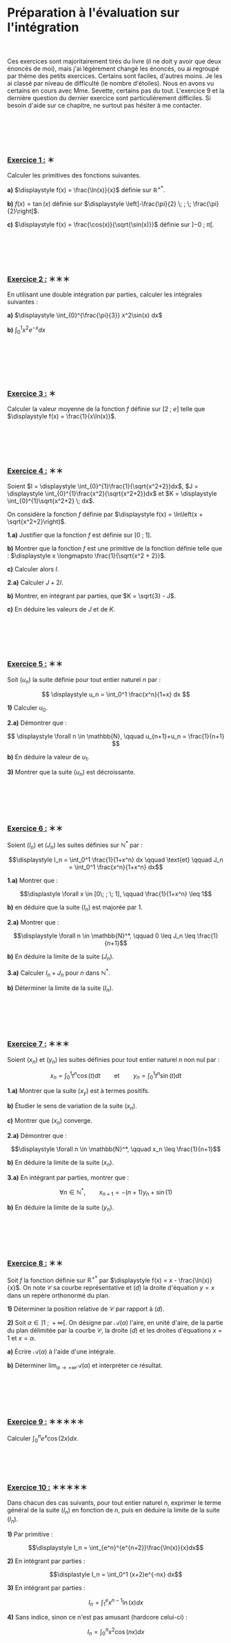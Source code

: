 # Préparation à l'évaluation sur l'intégration
<br><br>
Ces exercices sont majoritairement tirés du livre (il ne doit y avoir que deux énoncés de moi), mais j'ai légèrement changé les énoncés, ou ai regroupé par thème des petits exercices. Certains sont faciles, d'autres moins. Je les ai classé par niveau de difficulté (le nombre d'étoiles). Nous en avons vu certains en cours avec Mme. Sevette, certains pas du tout. L'exercice 9 et la dernière question du dernier exercice sont particulièrement difficiles. Si besoin d'aide sur ce chapitre, ne surtout pas hésiter à me contacter.




<br><br><br><br>
###   <u>Exercice 1 :</u> ＊


Calculer les primitives des fonctions suivantes.

**a)** $\displaystyle f(x) = \frac{\ln(x)}{x}$ définie sur $\mathbb{R}^{+*}$.

**b)** $\displaystyle f(x) = \tan(x)$ définie sur $\displaystyle \left]-\frac{\pi}{2} \; ; \; \frac{\pi}{2}\right[$.

**c)** $\displaystyle f(x) = \frac{\cos(x)}{\sqrt{\sin(x)}}$ définie sur $\displaystyle \left]-0 \; ; \; \pi \right[$.




<br><br><br><br>
###   <u>Exercice 2 :</u> ＊＊＊
En utilisant une double intégration par parties, calculer les intégrales suivantes :

**a)** $\displaystyle \int_{0}^{\frac{\pi}{3}} x^2\sin(x) dx$

**b)** $\displaystyle \int_{0}^{1} x^2 e^{-x} dx$




<br><br><br><br><br>
###   <u>Exercice 3 :</u> ＊

Calculer la valeur moyenne de la fonction $f$ définie sur $[2 \; ; \; e]$ telle que $\displaystyle f(x) = \frac{1}{x\ln(x)}$.




<br><br><br><br>
###   <u>Exercice 4 :</u> ＊＊

Soient $I = \displaystyle \int_{0}^{1}\frac{1}{\sqrt{x^2+2}}dx$, $J = \displaystyle \int_{0}^{1}\frac{x^2}{\sqrt{x^2+2}}dx$ et $K = \displaystyle \int_{0}^{1}\sqrt{x^2+2} \; dx$.

On considère la fonction $f$ définie par $\displaystyle f(x) = \ln\left(x + \sqrt{x^2+2}\right)$.

**1.a)** Justifier que la fonction $f$ est définie sur $[0\; ; \; 1]$.

**b)** Montrer que la fonction $f$ est une primitive de la fonction définie telle que : $\displaystyle x \longmapsto \frac{1}{\sqrt{x^2 + 2}}$.

**c)** Calculer alors $I$.

**2.a)** Calculer $J + 2I$.

**b)** Montrer, en intégrant par parties, que $K = \sqrt{3} - J$.

**c)** En déduire les valeurs de $J$ et de $K$.




<br><br><br><br>
###   <u>Exercice 5 :</u> ＊＊

Soit $(u_n)$ la suite définie pour tout entier naturel $n$ par :

$$
\displaystyle u_n = \int_0^1 \frac{x^n}{1+x} dx
$$

**1)** Calculer $\displaystyle u_0$.

**2.a)** Démontrer que :

$$
\displaystyle \forall n \in \mathbb{N}, \qquad u_{n+1}+u_n = \frac{1}{n+1}
$$

**b)** En déduire la valeur de $u_1$.

**3)** Montrer que la suite $(u_n)$ est décroissante.




<br><br><br><br>
###   <u>Exercice 6 :</u> ＊＊

Soient $(I_n)$ et $(J_n)$ les suites définies sur $\mathbb{N}^*$ par :

$$\displaystyle I_n = \int_0^1 \frac{1}{1+x^n} dx \qquad \text{et} \qquad J_n = \int_0^1 \frac{x^n}{1+x^n} dx$$

**1.a)** Montrer que :

$$\displastyle \forall x \in [0\; ; \; 1], \qquad \frac{1}{1+x^n} \leq 1$$

**b)** en déduire que la suite $(I_n)$ est majorée par $1$.

**2.a)** Montrer que :

$$\displaystyle \forall n \in \mathbb{N}^*, \qquad 0 \leq J_n \leq \frac{1}{n+1}$$

**b)** En déduire la limite de la suite $(J_n)$.

**3.a)** Calculer $I_n + J_n$ pour $n$ dans $\mathbb{N}^*$.

**b)** Déterminer la limite de la suite $(I_n)$.




<br><br><br><br>
###   <u>Exercice 7 :</u> ＊＊＊

Soient $(x_n)$ et $(y_n)$ les suites définies pour tout entier naturel $n$ non nul par :

$$\displaystyle x_n = \int_0^1 t^n \cos(t) dt \qquad \text{et} \qquad y_n = \int_0^1t^n \sin(t) dt$$

**1.a)** Montrer que la suite $(x_y)$ est à termes positifs.

**b)** Étudier le sens de variation de la suite $(x_n)$.

**c)** Montrer que $(x_n)$ converge.

**2.a)** Démontrer que :

$$\displaystyle \forall n \in \mathbb{N}^*, \qquad x_n \leq \frac{1}{n+1}$$

**b)** En déduire la limite de la suite $(x_n)$.

**3.a)** En intégrant par parties, montrer que :

$$\displaystyle \forall n \in \mathbb{N}^*, \qquad x_{n+1} = -(n+1)y_n + \sin(1)$$

**b)** En déduire la limite de la suite $(y_n)$.




<br><br><br><br>
###   <u>Exercice 8 :</u> ＊＊

Soit $f$ la fonction définie sur $\mathbb{R}^{+*}$ par $\displaystyle f(x) = x - \frac{\ln(x)}{x}$. On note $\mathcal{C}$ sa courbe représentative et $(d)$ la droite d'équation $y = x$ dans un repère orthonormé du plan.

**1)** Déterminer la position relative de $\mathcal{C}$ par rapport à $(d)$.

**2)** Soit $\alpha \in ]1 \; ; \; +\infty[$. On désigne par $\mathcal{A}(\alpha)$ l'aire, en unité d'aire, de la partie du plan délimitée par la courbe $\mathcal{C}$, la droite $(d)$ et les droites d'équations $x = 1$ et $x = \alpha$.

**a)** Écrire $\mathcal{A}(\alpha)$ à l'aide d'une intégrale.

**b)** Déterminer  $\displaystyle \lim_{\alpha \rightarrow +\infty}\mathcal{A}(\alpha)$ et interpréter ce résultat.




<br><br><br><br>
###   <u>Exercice 9 :</u> ＊＊＊＊＊

Calculer  $\displaystyle \int_{0}^{\pi} e^x \cos(2x) dx$.




<br><br><br>
###   <u>Exercice 10 :</u> ＊＊＊＊＊

Dans chacun des cas suivants, pour tout entier naturel $n$, exprimer le terme général de la suite $(I_n)$ en fonction de $n$, puis en déduire la limite de la suite $(I_n)$.

**1)** Par primitive :

$$\displaystyle I_n = \int_{e^n}^{e^{n+2}}\frac{\ln(x)}{x}dx$$

**2)** En intégrant par parties :

$$\displastyle I_n = \int_0^1 (x+2)e^{-nx} dx$$


**3)** En intégrant par parties :

$$\displaystyle I_n = \int_{1}^{e} x^{n-1} \ln(x) dx$$

**4)** Sans indice, sinon ce n'est pas amusant (hardcore celui-ci) :

$$\displaystyle I_n = \int_{0}^{\pi}x^2\cos(nx)dx$$

<!-- Configuration MathJax -->
<script>
window.MathJax = {
  tex: {
    inlineMath: [['$', '$'], ['\\(', '\\)']],
    displayMath: [['$$', '$$'], ['\\[', '\\]']]
  },
  options: {
    renderActions: {
      findScript: [10, function (doc) {
        for (const node of document.querySelectorAll('script[type^="math/tex"]')) {
          const display = !!node.type.match(/; *mode=display/);
          const math = new doc.options.MathItem(node.textContent, doc.inputJax[0], display);
          const text = document.createTextNode('');
          node.parentNode.replaceChild(text, node);
          math.start = { node: text, delim: '', n: 0 };
          math.end = { node: text, delim: '', n: 0 };
          doc.math.push(math);
        }
      }, '']
    }
  }
};
</script>
<script type="text/javascript" id="MathJax-script" async
  src="https://cdn.jsdelivr.net/npm/mathjax@3/es5/tex-mml-chtml.js">
</script>

<!-- (optionnel) Un peu de style pour centrer mieux -->
<style>
mjx-container[display="true"] {
  display: block;
  text-align: center;
  margin: 1em 0;
}
</style>

